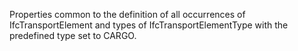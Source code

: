 Properties common to the definition of all occurrences of IfcTransportElement and types of IfcTransportElementType with the predefined type set to CARGO.
